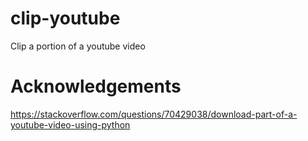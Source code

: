 # clip-youtube
Clip a portion of a youtube video



# Acknowledgements

https://stackoverflow.com/questions/70429038/download-part-of-a-youtube-video-using-python